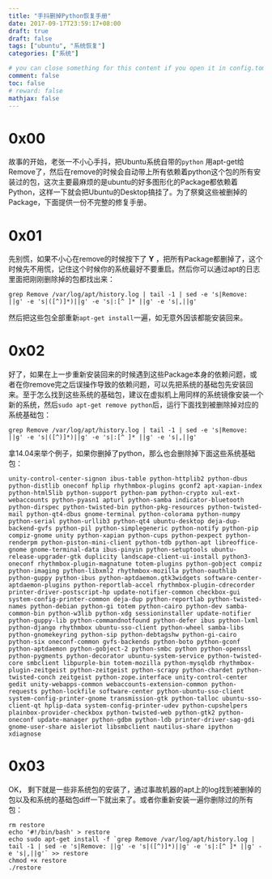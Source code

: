 ```yaml
---
title: "手抖删掉Python恢复手册"
date: 2017-09-17T23:59:17+08:00
draft: true
draft: false
tags: ["ubuntu", "系统恢复"]
categories: ["系统"]

# you can close something for this content if you open it in config.toml.
comment: false
toc: false
# reward: false
mathjax: false
---
```


# 0x00
故事的开始，老张一不小心手抖，把Ubuntu系统自带的`python` 用apt-get给 Remove了，然后在remove的时候会自动带上所有依赖着python这个包的所有安装过的包，这次主要最麻烦的是ubuntu的好多图形化的Package都依赖着Python，这样一下就会把Ubuntu的Desktop搞挂了。为了祭奠这些被删掉的Package，下面提供一份不完整的修复手册。

# 0x01
先别慌，如果不小心在remove的时候按下了 **Y** ，把所有Package都删掉了，这个时候先不用慌，记住这个时候你的系统最好不要重启。然后你可以通过apt的日志里面把刚刚删除掉的包都找出来：
```
grep Remove /var/log/apt/history.log | tail -1 | sed -e 's|Remove: ||g' -e 's|([^)]*)||g' -e 's|:[^ ]* ||g' -e 's|,||g'
```
然后把这些包全部重新`apt-get install`一遍，如无意外因该都能安装回来。

# 0x02
好了，如果在上一步重新安装回来的时候遇到这些Package本身的依赖问题，或者在你remove完之后误操作导致的依赖问题，可以先把系统的基础包先安装回来。至于怎么找到这些系统的基础包，建议在虚拟机上用同样的系统镜像安装一个新的系统，然后`sudo apt-get remove python`后，运行下面找到被删除掉对应的系统基础包：

```
grep Remove /var/log/apt/history.log | tail -1 | sed -e 's|Remove: ||g' -e 's|([^)]*)||g' -e 's|:[^ ]* ||g' -e 's|,||g'
```

拿14.04来举个例子，如果你删掉了python，那么也会删除掉下面这些系统基础包：

```
unity-control-center-signon ibus-table python-httplib2 python-dbus python-distlib oneconf hplip rhythmbox-plugins gconf2 apt-xapian-index python-html5lib python-support python-pam python-crypto xul-ext-webaccounts python-pyasn1 apturl python-samba indicator-bluetooth python-dirspec python-twisted-bin python-pkg-resources python-twisted-mail python-qt4-dbus gnome-terminal python-colorama python-numpy python-serial python-urllib3 python-qt4 ubuntu-desktop deja-dup-backend-gvfs python-pil python-simplegeneric python-notify python-pip compiz-gnome unity python-xapian python-cups python-pexpect python-renderpm python-piston-mini-client python-tdb python-apt libreoffice-gnome gnome-terminal-data ibus-pinyin python-setuptools ubuntu-release-upgrader-gtk duplicity landscape-client-ui-install python3-oneconf rhythmbox-plugin-magnatune totem-plugins python-gobject compiz python-imaging python-libxml2 rhythmbox-mozilla python-oauthlib python-guppy python-ibus python-aptdaemon.gtk3widgets software-center-aptdaemon-plugins python-reportlab-accel rhythmbox-plugin-cdrecorder printer-driver-postscript-hp update-notifier-common checkbox-gui system-config-printer-common deja-dup python-reportlab python-twisted-names python-debian python-gi totem python-cairo python-dev samba-common-bin python-w3lib python-xdg sessioninstaller update-notifier python-guppy-lib python-commandnotfound python-defer ibus python-lxml python-django rhythmbox ubuntu-sso-client python-wheel samba-libs python-gnomekeyring python-sip python-debtagshw python-gi-cairo python-six oneconf-common gvfs-backends python-boto python-gconf python-aptdaemon python-gobject-2 python-smbc python python-openssl python-pygments python-decorator ubuntu-system-service python-twisted-core smbclient libpurple-bin totem-mozilla python-mysqldb rhythmbox-plugin-zeitgeist python-zeitgeist python-scrapy python-chardet python-twisted-conch zeitgeist python-zope.interface unity-control-center gedit unity-webapps-common webaccounts-extension-common python-requests python-lockfile software-center python-ubuntu-sso-client system-config-printer-gnome transmission-gtk python-talloc ubuntu-sso-client-qt hplip-data system-config-printer-udev python-cupshelpers plainbox-provider-checkbox python-twisted-web python-gtk2 python-oneconf update-manager python-gdbm python-ldb printer-driver-sag-gdi gnome-user-share aisleriot libsmbclient nautilus-share ipython xdiagnose 
```

# 0x03
OK， 剩下就是一些非系统包的安装了，通过事故机器的apt上的log找到被删掉的包以及和系统的基础包diff一下就出来了。或者你重新安装一遍你删除过的所有包：
```
rm restore
echo '#!/bin/bash' > restore
echo sudo apt-get install -f `grep Remove /var/log/apt/history.log | tail -1 | sed -e 's|Remove: ||g' -e 's|([^)]*)||g' -e 's|:[^ ]* ||g' -e 's|,||g'` >> restore
chmod +x restore 
./restore
```